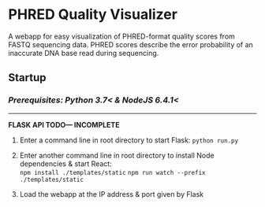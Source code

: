 # PHRED Quality Visualizer

A webapp for easy visualization of PHRED-format quality scores from FASTQ sequencing data.
PHRED scores describe the error probability of an inaccurate DNA base read during sequencing.

## Startup

### *Prerequisites: Python 3.7< & NodeJS 6.4.1<*  

***

**FLASK API TODO— INCOMPLETE**

1. Enter a command line in root directory to start Flask:
```python run.py```  

2. Enter another command line in root directory to install Node dependencies & start React:  
```npm install ./templates/static```
```npm run watch --prefix ./templates/static```  

3. Load the webapp at the IP address & port given by Flask
